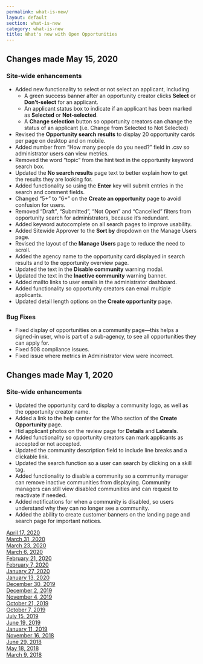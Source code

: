 ```yaml
---
permalink: what-is-new/
layout: default
section: what-is-new
category: what-is-new
title: What's new with Open Opportunities
---
```


## Changes made May 15, 2020
### Site-wide enhancements

* Added new functionality to select or not select an applicant, including
  * A green success banner after an opportunity creator clicks **Select** or **Don’t-select** for an applicant. 
  * An applicant status box to indicate if an applicant has been marked as **Selected** or **Not-selected**.
  * A **Change selection** button so opportunity creators can change the status of an applicant (i.e. Change from Selected to Not Selected)
* Revised the **Opportunity search results** to display 20 opportunity cards per page on desktop and on mobile.
* Added number from “How many people do you need?” field in .csv so administrator users can view metrics.
* Removed the word “topic” from the hint text in the opportunity keyword search box.
* Updated the **No search results** page text to better explain how to get the results they are looking for.
* Added functionality so using the **Enter** key will submit entries in the search and comment fields.
* Changed “5+” to “6+” on the **Create an opportunity** page to avoid confusion for users.
* Removed “Draft”, “Submitted”, “Not Open” and “Cancelled” filters from opportunity search for administrators, because it’s redundant.
* Added keyword autocomplete on all search pages to improve usability.
* Added Sitewide Approver to the **Sort by** dropdown on the Manage Users page.
* Revised the layout of the **Manage Users** page to reduce the need to scroll.
* Added the agency name to the opportunity card displayed in search results and to the opportunity overview page.
* Updated the text in the **Disable community** warning modal.
* Updated the text in the **Inactive community** warning banner.
* Added mailto links to user emails in the administrator dashboard.
* Added functionality so opportunity creators can email multiple applicants.
* Updated detail length options on the **Create opportunity** page.

### Bug Fixes

* Fixed display of opportunities on a community page—this helps a signed-in user, who is part of a sub-agency, to see all opportunities they can apply for.
* Fixed 508 compliance issues.
* Fixed issue where metrics in Administrator view were incorrect.


## Changes made May 1, 2020
### Site-wide enhancements

* Updated the opportunity card to display a community logo, as well as the opportunity creator name.
* Added a link to the help center for the Who section of the **Create Opportunity** page.
* Hid applicant photos on the review page for **Details** and **Laterals**.
* Added functionality so opportunity creators can mark applicants as accepted or not accepted. 
* Updated the community description field to include line breaks and a clickable link.
* Updated the search function so a user can search by clicking on a skill tag.
* Added functionality to disable a community so a community manager can remove inactive communities from displaying. Community managers can still view disabled communities and can request to reactivate if needed.
* Added notifications for when a community is disabled, so users understand why they can no longer see a community.
* Added the ability to create customer banners on the landing page and search page for important notices.


[April 17, 2020](apr-17-2020)  
[March 31, 2020](mar-31-2020)  
[March 23, 2020](mar-23-2020)  
[March 6, 2020](mar-06-2020)  
[February 21, 2020](feb-21-2020)  
[February 7, 2020](feb-07-2020/)  
[January 27, 2020](jan-27-2020/)  
[January 13, 2020](jan-13-2020/)  
[December 30, 2019](dec-30-2019/)  
[December 2, 2019](dec-02-2019/)  
[November 4, 2019](nov-04-2019/)  
[October 21, 2019](oct-21-2019/)  
[October 7, 2019](oct-07-2019/)  
[July 15, 2019](jul-15-2019/)  
[June 19, 2019](june-19-2019/)  
[January 11, 2019](jan-11-2019/)  
[November 16, 2018](nov-16-2018/)  
[June 29, 2018](june-29-2018/)  
[May 18, 2018](may-18-2018/)  
[March 9, 2018](mar-09-2018/)  
